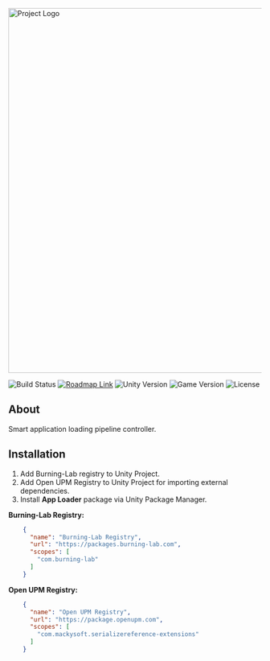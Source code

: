 ﻿<p>
      <img src="https://i.ibb.co/KbMtdsw/Git-Hub-Logo.png" alt="Project Logo" width="726">
</p>

<p>
    <img src="https://build.burning-lab.com/app/rest/builds/buildType:id:UnityAssets_ComBurningLabApploader_DevelopmentBuild/statusIcon.svg" alt="Build Status">
    <a href="https://n-fridman.myjetbrains.com/youtrack/agiles/121-18/current"><img src="https://img.shields.io/badge/Roadmap-YouTrack-orange" alt="Roadmap Link"></a>
    <img src="https://img.shields.io/badge/Engine-2020.3-blueviolet" alt="Unity Version">
    <img src="https://img.shields.io/badge/Version-1.0.3-blue" alt="Game Version">
    <img src="https://img.shields.io/badge/License-MIT-success" alt="License">
</p>

## About

Smart application loading pipeline controller.

## Installation

1. Add Burning-Lab registry to Unity Project.
2. Add Open UPM Registry to Unity Project for importing external dependencies.
3. Install **App Loader** package via Unity Package Manager.

**Burning-Lab Registry:**

```json
    {
      "name": "Burning-Lab Registry",
      "url": "https://packages.burning-lab.com",
      "scopes": [
        "com.burning-lab"
      ]
    }
```

**Open UPM Registry:**

```json
    {
      "name": "Open UPM Registry",
      "url": "https://package.openupm.com",
      "scopes": [
        "com.mackysoft.serializereference-extensions"
      ]
    }
```